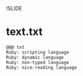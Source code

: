 !SLIDE 
# text.txt #

    @@@ txt
    Ruby: scripting language
    Ruby: dynamic language
    Ruby: non-typed language
    Ruby: nice-reading language

